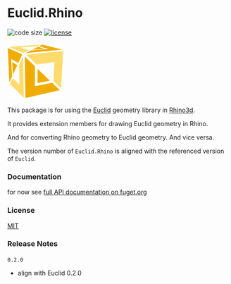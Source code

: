 # Euclid.Rhino

![code size](https://img.shields.io/github/languages/code-size/goswinr/Euclid.Rhino.svg) 
[![license](https://img.shields.io/github/license/goswinr/Euclid.Rhino)](LICENSE)

![Logo](https://raw.githubusercontent.com/goswinr/Euclid.Rhino/main/Doc/logo128.png)


This package is for using the [Euclid](https://github.com/goswinr/Euclid) geometry library in [Rhino3d](https://www.rhino3d.com/).

It provides extension members for drawing Euclid geometry in Rhino.

And for converting Rhino geometry to Euclid geometry. And vice versa.

The version number of `Euclid.Rhino` is aligned with the referenced version of `Euclid`.

### Documentation

for now see [full API documentation on fuget.org](https://www.fuget.org/packages/Euclid.Rhino)

### License
[MIT](https://raw.githubusercontent.com/goswinr/Euclid.Rhino/main/LICENSE.txt)

### Release Notes

`0.2.0`
- align with Euclid 0.2.0


